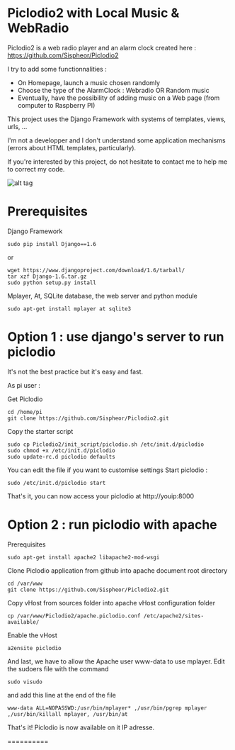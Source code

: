 Piclodio2 with Local Music & WebRadio
=====================================


Piclodio2 is a web radio player and an alarm clock created here : https://github.com/Sispheor/Piclodio2

I try to add some functionnalities : 
- On Homepage, launch a music chosen randomly
- Choose the type of the AlarmClock : Webradio OR Random music
- Eventually, have the possibility of adding music on a Web page (from computer to Raspberry PI)


This project uses the Django Framework with systems of templates, views, urls, ... 

I'm not a developper and I don't understand some application mechanisms (errors about HTML templates, particularly).

If you're interested by this project, do not hesitate to contact me to help me to correct my code.



![alt tag](https://raw.github.com/Sispheor/Piclodio2/master/img/piclodio_home.png)




Prerequisites
==========

Django Framework

```
sudo pip install Django==1.6
```

or

```
wget https://www.djangoproject.com/download/1.6/tarball/
tar xzf Django-1.6.tar.gz
sudo python setup.py install
```

Mplayer, At, SQLite database, the web server and python module
```
sudo apt-get install mplayer at sqlite3
```

Option 1 : use django's server to run piclodio
==========

It's not the best practice but it's easy and fast.

As pi user :

Get Piclodio
```
cd /home/pi
git clone https://github.com/Sispheor/Piclodio2.git
```
Copy the starter script
```
sudo cp Piclodio2/init_script/piclodio.sh /etc/init.d/piclodio
sudo chmod +x /etc/init.d/piclodio
sudo update-rc.d piclodio defaults
```
You can edit the file if you want to customise settings
Start piclodio :
```
sudo /etc/init.d/piclodio start
```
That's it, you can now access your piclodio at http://youip:8000


Option 2 : run piclodio with apache
==========

Prerequisites
```
sudo apt-get install apache2 libapache2-mod-wsgi
```

Clone Piclodio application from github into apache document root directory
```
cd /var/www
git clone https://github.com/Sispheor/Piclodio2.git
```

Copy vHost from sources folder into apache vHost configuration folder
```
cp /var/www/Piclodio2/apache.piclodio.conf /etc/apache2/sites-available/
```

Enable the vHost
```
a2ensite piclodio
```
And last, we have to allow the Apache user www-data to use mplayer. Edit the sudoers file with the command
```
sudo visudo
```
and add this line at the end of the file
```
www-data ALL=NOPASSWD:/usr/bin/mplayer* ,/usr/bin/pgrep mplayer ,/usr/bin/killall mplayer, /usr/bin/at
```

That's it! Piclodio is now available on it IP adresse.

==========

